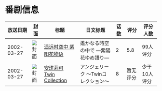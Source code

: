 # 番剧信息

|放送日期|封面|标题|日文标题|话数|评分|评分人数|
|---|---|---|---|---|---|---|
|2002-03-27|![封面](https://lain.bgm.tv/pic/cover/c/2d/00/1945_QQmLX.jpg)|[遥远时空中 紫阳花物语](https://bangumi.tv/subject/1945)|遙かなる時空の中で —紫陽花ゆめ語り—|2|5.8|99人评分|
|2002-03-27|![封面](https://lain.bgm.tv/pic/cover/c/02/d1/21050_wMeWn.jpg)|[安琪莉可 Twin Collection](https://bangumi.tv/subject/21050)|アンジェリーク ～Twinコレクション～|8|暂无评分|少于10人评分|
